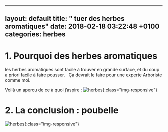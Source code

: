 
---
layout: default
title:  " tuer des herbes aromatiques"
date:   2018-02-18 03:22:48 +0100
categories:  herbes
---


# 1.  Pourquoi des herbes aromatiques 

 les herbes aromatiques sont facile à trouver en grande surface, et du coup a priori facile à faire pousser.   Ça devrait le faire pour une experte Arboriste comme moi.


Voilà un apercu de ce à quoi  j’aspire :
![herbes]( https://cdn.connox.fr/m/100030/198564/media/stelton/Rig-Tig/Rig-Tig-Grow-It-Kraeutertopf/Rig-Tig-by-Stelton-Grow-It-Kraeutertopf-grau-Ausschnitt.jpg){:class="img-responsive"}

# 2.  La conclusion : poubelle 

![herbes]( https://image.ibb.co/k4CAYH/7_DBBA39_A_7659_402_E_BFF9_289147_E0_C47_B.jpg){:class="img-responsive"}
